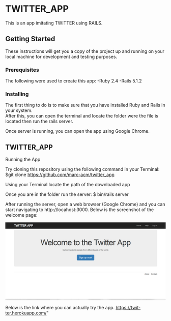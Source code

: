# TWITTER_APP
This is an app imitating TWITTER using RAILS.

## Getting Started
These instructions will get you a copy of the project up and running on your local machine for development and testing purposes. 

### Prerequisites
The following were used to create this app:
-Ruby 2.4
-Rails 5.1.2

### Installing

The first thing to do is to make sure that you have installed Ruby and Rails in your system.  
After this, you can open the terminal and locate the folder were the file is located then run the rails server.

Once server is running, you can open the app using Google Chrome.

## TWITTER_APP

Running the App

Try cloning this repository using the following command in your Terminal:
$git clone https://github.com/marc-acm/twitter_app

Using your Terminal locate the path of the downloaded app

Once you are in the folder run the server:
$ bin/rails server

After running the server, open a web browser (Google Chrome) and you can start navigating to http://locahost:3000.  Below is the screenshot of the welcome page:


![alt text](https://github.com/marc-acm/twitter_app/blob/master/twitter.png)



Below is the link where you can actually try the app.
https://twit-ter.herokuapp.com/"


